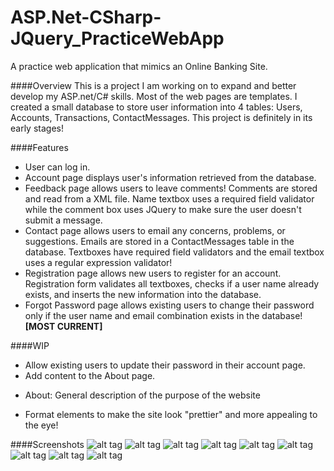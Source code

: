 # ASP.Net-CSharp-JQuery_PracticeWebApp
A practice web application that mimics an Online Banking Site.

####Overview
This is a project I am working on to expand and better develop my ASP.net/C# skills. Most of the web pages are templates. I created a small
 database to store user information into 4 tables: Users, Accounts, Transactions, ContactMessages. This project is 
 definitely in its early stages! 

####Features
* User can log in.
* Account page displays user's information retrieved from the database.
* Feedback page allows users to leave comments! Comments are stored and read from a XML file. Name textbox uses a required field validator while the comment box uses JQuery to make sure the user doesn't submit a message.
* Contact page allows users to email any concerns, problems, or suggestions. Emails are stored in a ContactMessages table in the database. Textboxes have required field validators and the email textbox uses a regular expression validator!
* Registration page allows new users to register for an account. Registration form validates all textboxes, checks if a user name already exists, and inserts the new information into the database. 
* Forgot Password page allows existing users to change their password only if the user name and email combination exists in the database! **[MOST CURRENT]**
 
####WIP
 * Allow existing users to update their password in their account page.
 * Add content to the About page.
  - About: General description of the purpose of the website
* Format elements to make the site look "prettier" and more appealing to the eye!
  
####Screenshots
![alt tag](https://lh3.googleusercontent.com/lt6wXkHoQsCPV2FzVZlDjo1u95xUpEcB0nMElG1HJeI=w863-h934-no)
![alt tag](https://lh3.googleusercontent.com/a9218scPcidHBrSWTBVU0vPTiCp5sFu6zRuSj4HPG9k=w863-h934-no)
![alt tag](https://lh3.googleusercontent.com/cpMSyKO5iyR0Xc9OnuwQeBvtuJkRFxuco0H4YLRJKWU=w863-h934-no)
![alt tag](https://lh3.googleusercontent.com/YbH6Gc2QpJA06GAdmD-gfTIW2IhKlq8OtjflLcA-Aps=w863-h934-no)
![alt tag](https://lh3.googleusercontent.com/xW1uIJhVbEl8Lh1wDI0phPuCyjrqxhfZUXBY4he-Zr8=w863-h934-no)
![alt tag](https://lh3.googleusercontent.com/T8M0i0ryLNAaEJ-D6m1NqKQGJICeUDxIaXyBUxuiMJ4hZr0Qwr0domlgfmEVEY5y80Tqzq7BpHQ534oocB_bX-IZw7FEsgHq1wyh73Rf6JHiKiePCTDybqHxFKAmj8ON-SbBTMUwxhEEdgmUEk2Gk5CKTZE3EhQDPmTWVHa_h_PYUjso72FnCSvMrRie6rkcojuUx0uvpp1kpkVqQMbKc4hTzJyG9YhTvdxBvanQ61pGEt-bfxnT65JtfTl58Muu5aFBvLYYzZ719zoAziCNP4INY7NStoJKG1R2bNTrAqVcWWEogD-rD_tuxDntj72578vijbRboSVT4-WXtS3e_RFDTlZ6SO0MkmuI_SOi-uCIahi7wmmEyr7KyoNkoCtGybWWcf2ZVaarQ8gQ_wPMa3E6rozKZILCj0bbeWlcKHe2yxhTgMdUcF0GzW2G2c6b5IdrImvR4Oc1KY0GHvqaO4Zow_gxu8MhvSlWF0qi_-b8t7BPBYjrirEPTMSOwagDl1JadnPFFfVwr0ffUOJW4v8=w863-h934-no)
![alt tag](https://lh3.googleusercontent.com/eFXrZreiOCA8fIcaPAw2XdpNHLOTBKW6p1kjyH4v9Ixf5S88dpp4VZjp6JKmmeQ77H41X-0aKF0lph6JKefAurQ84AY_NufKwb66Ot7KwxWChQi8Zz2Pp4KOB4S9fDVysaVC_gQMDnynBlBYP4iCzcDmtkfMHfrwgjbqebCew4vX7WmDUEZDU9fWwJIpDf9MSQROujaeZybsFLSoiwx9HlzM3GHUfwbLPkIvL4MzVK8g7Y7Mkr42iuBbirgGo0zlLBjCUurBPTFj_uEMVaYJz-KNJkM0JkFTA8qNVfAFkvHEOzSc6VVpk-rcvwk64Iiin4pY7uzALzGkuyO8N21pWz_cw3lndfSYHJlpGr7C0gdgD9YjJA8JrxFztttgeNcAOEo0ND9vWOCg8zJ0dNNXO0w5oGVm_BUNydoVvZWVrpgO9POOuK98sJxH-WxJiwygDub7WBS1j12u1_4nLvLxdYuh8x13HAwOkLiaeN7WD1jE8vzk4rKucYXcXGTwxjiN6vEnghsfJLHAgdVwb9znKrc=w882-h955-no)
![alt tag](https://lh3.googleusercontent.com/0r8Wf1ST1RWTQi8aW0ATTp1oj95WRvRgCQJz0fxT6uNSmjo5ul1AbXHYHLjWCha155bcDooUJYPyZmvqnqYqAkASLtE784d-b7GUYbYMOH2_oTXp2VIMi8KWceKCugPIkG6jlraM9MtRrjdvQsNtCqRPutKU63PeEORdTpTb4uBZusFn8XyNTpA1yHIr5SVGU7eDjvCRdWmLeKuPdijISLwhHAA_iFG7vIKMTm1k55Y9jFhiGg7-tSvvJ__ekX59HF2NyYcY-WnOtWZn0WyJcGxmf1O6vHHYfSc5L-UBnq3u-s3KMmJPJJVYf5fqZtlAoKca0pGcZTkrpxrkNFq9e0KDELFm8_IbAQ6-WsclDoaCaI0K9TVDcUAIGCK997RjKlbjZhk9twPaB2P-ZQ9U5ZeLxeQqfOqCHNQir4sppkCK2nedP2ZaAumOhBsvpT0WTBjMeJMiPZLJimveKZWfULICNV27sAE5JyyDOR96jWrqD4zyXCVlAxN4zmEY8P3RQe-X9L8X_hHcIp1uncnCD8w=w882-h955-no)
![alt tag](https://lh3.googleusercontent.com/Ioy1_5hmqOBR9P6fJxjgSGk4UQxvpMGTnJY5wMix8P0Lh6Wwztr3T3773CGLKgAk0P1DQluMOxb5SbOgOIDt7M3rXlvuzwmG64krHiLJs6Z-CMlQtF89ncidPFolmB9z0a3beeyZE3Ob4iCM5ShiohSys0sDt44FvhLwXEv70B-5xuhLyBRszh6OtFJXaKT256HrMwgQgAaydLggD51NemLQL4ba4UKjp-bOIlJhws-ZVdCUwloZsyrYWWEighpARoyALpuQDrCz84r2VZ47jfgUgrr7g4zMmpEDyUrcqFaTQ_Cfz0DoC3g0_ZIsorrZk_3YD_tu39t9SNd1w1Udu8eEHgcqv79kn0JU94C-oAO1zPvkEL-QT92zB8KnNy1PVefG1XQGKdQlW2cZjEd5_z7dd34VKy9jeSBwcyNZvzFk_ooDN3WtWX1XMV-pKrO7lWSjEVfmNDku2Fk9jcZoLSI8HxvZU5RKb4EfNaIhcrrGCGoFOPJ5KMLAXCTQMG5KIKm13BuUeEb7GgAhNa3lP8A=w882-h955-no)
